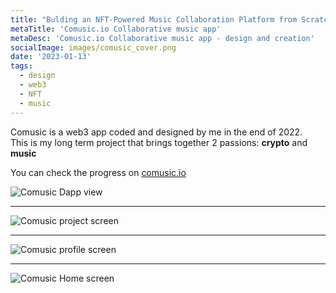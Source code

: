 ```yaml
---
title: "Bulding an NFT-Powered Music Collaboration Platform from Scratch"
metaTitle: 'Comusic.io Collaborative music app'
metaDesc: 'Comusic.io Collaborative music app - design and creation'
socialImage: images/comusic_cover.png
date: '2023-01-13'
tags:
  - design
  - web3
  - NFT
  - music
---
```


Comusic is a web3 app coded and designed by me in the end of 2022.  
This is my long term project that brings together 2 passions: **crypto** and **music**

You can check the progress on [comusic.io](http://www.comusic.io)

![Comusic Dapp view](/images/comusic_video.gif)
--- ---
![Comusic project screen](/images/comusic1.png "Comusic project screen")
--- ---
![Comusic profile screen](/images/comusic2.png "Comusic profile screen")
--- ---
![Comusic Home screen](/images/comusic3.png "Comusic profile screen")